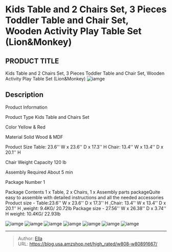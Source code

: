# Kids Table and 2 Chairs Set, 3 Pieces Toddler Table and Chair Set, Wooden Activity Play Table Set (Lion&amp;Monkey)


## PRODUCT TITLE 

Kids Table and 2 Chairs Set, 3 Pieces Toddler Table and Chair Set, Wooden Activity Play Table Set (Lion&amp;Monkey)
![iamge](https://b2bfiles1.gigab2b.cn/image/wkseller/6912/20240105_3cc3406fde54cc4d03dc951ce8f7c424.png)

## Description

Product Information




Product Type
Kids Table and Chairs Set


Color
Yellow &amp; Red


Material
Solid Wood &amp; MDF


Product Size
Table: 23.6&#39;&#39; W x 23.6&#39;&#39; D x 17.3&#39;&#39; H 
Chair: 13.4&#39;&#39; W x 13.4&#39;&#39; D x 20.1&#39;&#39; H


Chair Weight Capacity
120 lb


Assembly Required
About 5 min


Package Number
1


Package Contents
1 x Table, 2 x Chairs, 1 x Assembly parts packageQuite easy to assemble with detailed instructions and all the needed accessories
Product size - Table:23.6&#39;&#39; W x 23.6&#39;&#39; D x 17.3&#39;&#39; H ,Chair: 13.4&#39;&#39; W x 13.4&#39;&#39; D x 20.1&#39;&#39; H ,weight: 9.4KG/ 20.72lb
Package size -  27.56&#39;&#39; W x 26.38&#39;&#39; D x 3.74&#39;&#39; H weight: 10.4KG/ 22.93lb








![iamge](https://b2bfiles1.gigab2b.cn/image/wkseller/6912/20240105_bedb908632521a50e186d5e37f00c804.png)
![iamge](https://b2bfiles1.gigab2b.cn/image/wkseller/6912/20230730_6b24626b50e30a67fe6082fe25cc82b5.png)
![iamge](https://b2bfiles1.gigab2b.cn/image/wkseller/6912/20230720_f0c9409b894b43804a659ab31dc700ee.png)
![iamge](https://b2bfiles1.gigab2b.cn/image/wkseller/6912/20230817_9ccdf19107b5c1b08278f488a4e76c09.png)
![iamge](https://b2bfiles1.gigab2b.cn/image/wkseller/6912/20240105_86cf9ee6a4ed21ee138a174697bc3b2f.png)
![iamge](https://b2bfiles1.gigab2b.cn/image/wkseller/6912/20240105_c47811395a2bcb4ae008c59a9e727cc9.png)
![iamge](https://b2bfiles1.gigab2b.cn/image/wkseller/6912/20240105_2f5c7170b4d5b78ccdc404afdbb8795c.png)


---

> Author: [Ella](https://blog.usa.amzshop.net/)  
> URL: https://blog.usa.amzshop.net/high_rated/w808-w80891667/  

